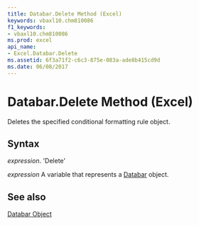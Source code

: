 ```yaml
---
title: Databar.Delete Method (Excel)
keywords: vbaxl10.chm810086
f1_keywords:
- vbaxl10.chm810086
ms.prod: excel
api_name:
- Excel.Databar.Delete
ms.assetid: 6f3a71f2-c6c3-875e-083a-ade8b415cd9d
ms.date: 06/08/2017
---
```



# Databar.Delete Method (Excel)

Deletes the specified conditional formatting rule object.


## Syntax

 _expression_. 'Delete'

 _expression_ A variable that represents a [Databar](./Excel.Databar.md) object.


## See also


[Databar Object](Excel.Databar.md)

